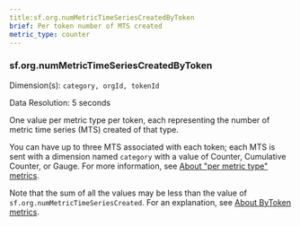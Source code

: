 ```yaml
---
title:sf.org.numMetricTimeSeriesCreatedByToken
brief: Per token number of MTS created
metric_type: counter
---
```

### sf.org.numMetricTimeSeriesCreatedByToken


Dimension(s): `category, orgId, tokenId`

Data Resolution: 5 seconds

One value per metric type per token, each representing the number of metric time series (MTS) created of that type. 


You can have up to three MTS associated with each token; each MTS is sent with a dimension named  ``category`` with a value of Counter, Cumulative Counter, or Gauge. For more information, see [About "per metric type" metrics](../readme.md#about-per-metric-type-metrics).

Note that the sum of all the values may be less than the value of `sf.org.numMetricTimeSeriesCreated`. For an explanation, see [About ByToken metrics](../readme.md#about-bytoken-metrics).
